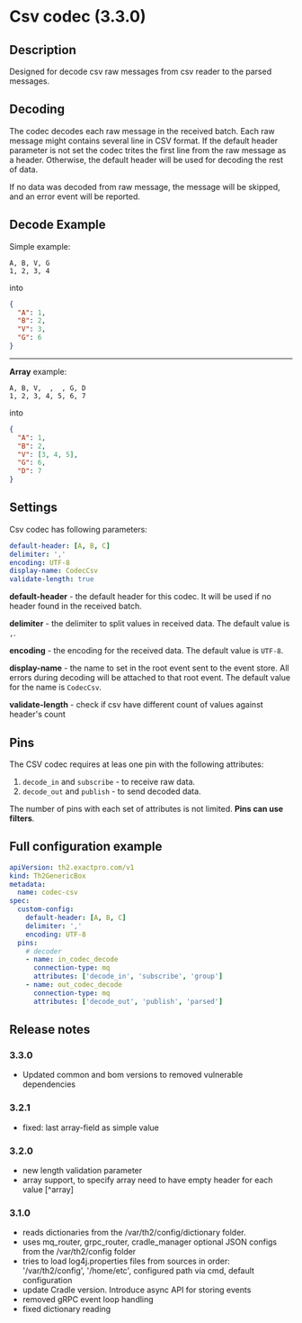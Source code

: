 # Csv codec (3.3.0)
## Description
Designed for decode csv raw messages from csv reader to the parsed messages.

## Decoding

The codec decodes each raw message in the received batch.
Each raw message might contains several line in CSV format.
If the default header parameter is not set the codec trites the first line from the raw message as a header.
Otherwise, the default header will be used for decoding the rest of data.

If no data was decoded from raw message, the message will be skipped, and an error event will be reported.

## Decode Example

Simple example: 

```text
A, B, V, G
1, 2, 3, 4
```

into

```json
{
  "A": 1,
  "B": 2,
  "V": 3,
  "G": 6
}
```

***

**Array** example:

```text
A, B, V,  ,  , G, D
1, 2, 3, 4, 5, 6, 7
```

into

```json
{
  "A": 1,
  "B": 2,
  "V": [3, 4, 5],
  "G": 6,
  "D": 7
}
```

## Settings
Csv codec has following parameters:

```yaml
default-header: [A, B, C]
delimiter: ','
encoding: UTF-8
display-name: CodecCsv
validate-length: true
```
**default-header** - the default header for this codec. It will be used if no header found in the received batch.

**delimiter** - the delimiter to split values in received data. The default value is `,`.

**encoding** - the encoding for the received data. The default value is `UTF-8`.

**display-name** - the name to set in the root event sent to the event store. All errors during decoding will be attached to that root event.
The default value for the name is `CodecCsv`.

**validate-length** - check if csv have different count of values against header's count

## Pins

The CSV codec requires at leas one pin with the following attributes:
1. `decode_in` and `subscribe` - to receive raw data.
2. `decode_out` and `publish` - to send decoded data.

The number of pins with each set of attributes is not limited. **Pins can use filters**.

## Full configuration example

```yaml
apiVersion: th2.exactpro.com/v1
kind: Th2GenericBox
metadata:
  name: codec-csv
spec:
  custom-config:
    default-header: [A, B, C]
    delimiter: ','
    encoding: UTF-8
  pins:
    # decoder
    - name: in_codec_decode
      connection-type: mq
      attributes: ['decode_in', 'subscribe', 'group']
    - name: out_codec_decode
      connection-type: mq
      attributes: ['decode_out', 'publish', 'parsed']
```

## Release notes

### 3.3.0

+ Updated common and bom versions to removed vulnerable dependencies

### 3.2.1

+ fixed: last array-field as simple value

### 3.2.0

+ new length validation parameter
+ array support, to specify array need to have empty header for each value [^array]

### 3.1.0

+ reads dictionaries from the /var/th2/config/dictionary folder.
+ uses mq_router, grpc_router, cradle_manager optional JSON configs from the /var/th2/config folder
+ tries to load log4j.properties files from sources in order: '/var/th2/config', '/home/etc', configured path via cmd, default configuration
+ update Cradle version. Introduce async API for storing events
+ removed gRPC event loop handling
+ fixed dictionary reading
